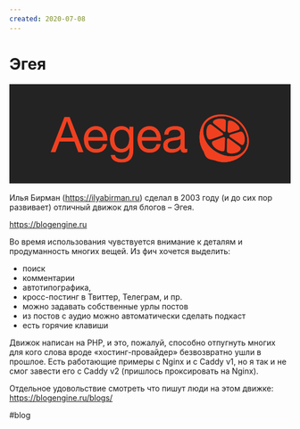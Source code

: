 ```yaml
---
created: 2020-07-08
---
```


# Эгея

![Эгея промо](aegea.png "Эгея промо")

Илья Бирман (https://ilyabirman.ru) сделал в 2003 году (и до сих пор развивает) отличный движок для блогов – Эгея.

https://blogengine.ru

Во время использования чувствуется внимание к деталям и продуманность многих вещей.
Из фич хочется выделить:

- поиск
- комментарии
- автотипографика,
- кросс-постинг в Твиттер, Телеграм, и пр.
- можно задавать собственные урлы постов
- из постов с аудио можно автоматически сделать подкаст
- есть горячие клавиши

Движок написан на PHP, и это, пожалуй, способно отпугнуть многих для кого слова вроде «хостинг-провайдер» безвозвратно ушли в прошлое.
Есть работающие примеры с Nginx и с Caddy v1, но я так и не смог завести его с Caddy v2 (пришлось проксировать на Nginx).

Отдельное удовольствие смотреть что пишут люди на этом движке:
https://blogengine.ru/blogs/

#blog
